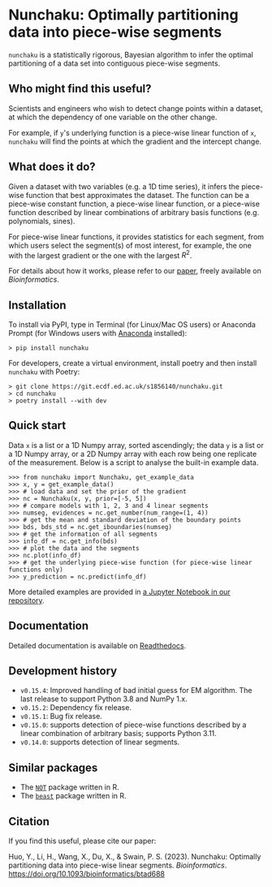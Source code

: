 # Nunchaku: Optimally partitioning data into piece-wise segments
`nunchaku` is a statistically rigorous, Bayesian algorithm to infer the optimal partitioning of a data set into contiguous piece-wise segments.

## Who might find this useful?
Scientists and engineers who wish to detect change points within a dataset, at which the dependency of one variable on the other change. 

For example, if `y`'s underlying function is a piece-wise linear function of `x`, `nunchaku` will find the points at which the gradient and the intercept change. 

## What does it do?
Given a dataset with two variables (e.g. a 1D time series), it infers the piece-wise function that best approximates the dataset. The function can be a piece-wise constant function, a piece-wise linear function, or a piece-wise function described by linear combinations of arbitrary basis functions (e.g. polynomials, sines).

For piece-wise linear functions, it provides statistics for each segment, from which users select the segment(s) of most interest, for example, the one with the largest gradient or the one with the largest $R^2$. 

For details about how it works, please refer to our [paper](https://doi.org/10.1093/bioinformatics/btad688), freely available on *Bioinformatics*.

## Installation
To install via PyPI, type in Terminal (for Linux/Mac OS users) or Anaconda Prompt (for Windows users with [Anaconda](https://docs.anaconda.com/free/anaconda/install/windows/) installed): 
```
> pip install nunchaku
```

For developers, create a virtual environment, install poetry and then install `nunchaku` with Poetry: 
```
> git clone https://git.ecdf.ed.ac.uk/s1856140/nunchaku.git
> cd nunchaku 
> poetry install --with dev 
```

## Quick start
Data `x` is a list or a 1D Numpy array, sorted ascendingly; the data `y` is a list or a 1D Numpy array, or a 2D Numpy array with each row being one replicate of the measurement.
Below is a script to analyse the built-in example data. 
```
>>> from nunchaku import Nunchaku, get_example_data
>>> x, y = get_example_data()
>>> # load data and set the prior of the gradient
>>> nc = Nunchaku(x, y, prior=[-5, 5]) 
>>> # compare models with 1, 2, 3 and 4 linear segments
>>> numseg, evidences = nc.get_number(num_range=(1, 4))
>>> # get the mean and standard deviation of the boundary points
>>> bds, bds_std = nc.get_iboundaries(numseg)
>>> # get the information of all segments
>>> info_df = nc.get_info(bds)
>>> # plot the data and the segments
>>> nc.plot(info_df)
>>> # get the underlying piece-wise function (for piece-wise linear functions only)
>>> y_prediction = nc.predict(info_df)
```

More detailed examples are provided in [a Jupyter Notebook in our repository](https://git.ecdf.ed.ac.uk/s1856140/nunchaku/-/blob/master/examples.ipynb).

## Documentation
Detailed documentation is available on [Readthedocs](https://nunchaku.readthedocs.io/en/latest/).

## Development history
+ `v0.15.4`: Improved handling of bad initial guess for EM algorithm. The last release to support Python 3.8 and NumPy 1.x.
+ `v0.15.2`: Dependency fix release.
+ `v0.15.1`: Bug fix release.
+ `v0.15.0`: supports detection of piece-wise functions described by a linear combination of arbitrary basis; supports Python 3.11.
+ `v0.14.0`: supports detection of linear segments.

## Similar packages
+ The [`NOT`](https://cran.r-project.org/web/packages/not/index.html) package written in R.
+ The [`beast`](https://cran.r-project.org/web/packages/beast/index.html) package written in R. 

## Citation
If you find this useful, please cite our paper: 

Huo, Y., Li, H., Wang, X., Du, X., & Swain, P. S. (2023). Nunchaku: Optimally partitioning data into piece-wise linear segments. *Bioinformatics*. https://doi.org/10.1093/bioinformatics/btad688
